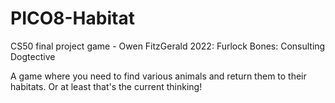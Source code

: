# PICO8-Habitat
CS50 final project game - Owen FitzGerald 2022: 
Furlock Bones: Consulting Dogtective

A game where you need to find various animals and return them to their habitats. Or at least that's the current thinking!
